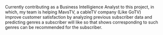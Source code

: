 Currently contributing as a Business Intelligience Analyst to this project, in which,  my team is helping MavsTV, a cableTV company (Like GoTV) improve customer satisfaction by analyzing previous subscriber data and predicting genres a subscriber will like so that shows corresponding to such genres can be recommended for the subscriber. 


